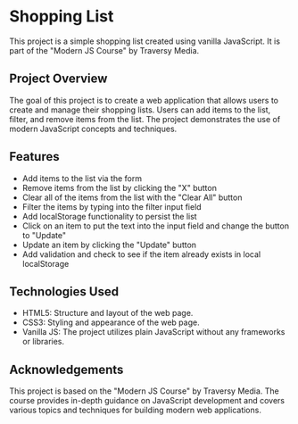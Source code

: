 # Shopping List

This project is a simple shopping list created using vanilla JavaScript. It is part of the "Modern JS Course" by Traversy Media.

## Project Overview

The goal of this project is to create a web application that allows users to create and manage their shopping lists. Users can add items to the list, filter, and remove items from the list. The project demonstrates the use of modern JavaScript concepts and techniques.

## Features

- Add items to the list via the form
- Remove items from the list by clicking the "X" button
- Clear all of the items from the list with the "Clear All" button
- Filter the items by typing into the filter input field
- Add localStorage functionality to persist the list
- Click on an item to put the text into the input field and change the button to "Update"
- Update an item by clicking the "Update" button
- Add validation and check to see if the item already exists in local localStorage

## Technologies Used

- HTML5: Structure and layout of the web page.
- CSS3: Styling and appearance of the web page.
- Vanilla JS: The project utilizes plain JavaScript without any frameworks or libraries.

## Acknowledgements

This project is based on the "Modern JS Course" by Traversy Media. The course provides in-depth guidance on JavaScript development and covers various topics and techniques for building modern web applications.
